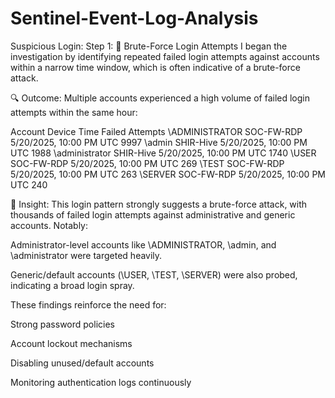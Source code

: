 # Sentinel-Event-Log-Analysis

Suspicious Login:
Step 1: 🚫 Brute-Force Login Attempts
I began the investigation by identifying repeated failed login attempts against accounts within a narrow time window, which is often indicative of a brute-force attack.

🔍 Outcome:
Multiple accounts experienced a high volume of failed login attempts within the same hour:

Account	Device	Time	Failed Attempts
\ADMINISTRATOR	SOC-FW-RDP	5/20/2025, 10:00 PM UTC	9997
\admin	SHIR-Hive	5/20/2025, 10:00 PM UTC	1988
\administrator	SHIR-Hive	5/20/2025, 10:00 PM UTC	1740
\USER	SOC-FW-RDP	5/20/2025, 10:00 PM UTC	269
\TEST	SOC-FW-RDP	5/20/2025, 10:00 PM UTC	263
\SERVER	SOC-FW-RDP	5/20/2025, 10:00 PM UTC	240

🧠 Insight:
This login pattern strongly suggests a brute-force attack, with thousands of failed login attempts against administrative and generic accounts. Notably:

Administrator-level accounts like \ADMINISTRATOR, \admin, and \administrator were targeted heavily.

Generic/default accounts (\USER, \TEST, \SERVER) were also probed, indicating a broad login spray.

These findings reinforce the need for:

Strong password policies

Account lockout mechanisms

Disabling unused/default accounts

Monitoring authentication logs continuously
